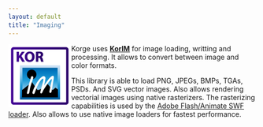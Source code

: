 ```yaml
---
layout: default
title: "Imaging"
---
```


<img src="/about/korim.png" style="float:left;" />

Korge uses **[KorIM](https://github.com/soywiz/korim)** for image loading, writting and processing. It allows to convert between image and color formats.

This library is able to load PNG, JPEGs, BMPs, TGAs, PSDs. And SVG vector images.
Also allows rendering vectorial images using native rasterizers. The rasterizing
capabilities is used by the [Adobe Flash/Animate SWF loader](/animation/swf).
Also allows to use native image loaders for fastest performance.

<div style="clear:both;"></div>
